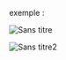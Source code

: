 exemple :

![Sans titre](https://github.com/fk-crafter/100days-of-code/assets/127132293/3d496fec-0f71-4fb5-a7f9-8e87506730b8)

![Sans titre2](https://github.com/fk-crafter/100days-of-code/assets/127132293/01f9486f-c932-4d7f-86c0-02b5318c2a6e)
